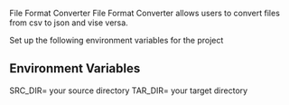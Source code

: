 File Format Converter
File Format Converter allows users to convert files from csv to json and vise versa.

Set up the following environment variables for the project
## Environment Variables
SRC_DIR= your source directory
TAR_DIR= your target directory
